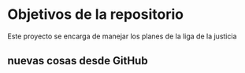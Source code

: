 # Objetivos de la repositorio

Este proyecto se encarga de manejar los planes de la liga de la justicia


## nuevas cosas desde GitHub



